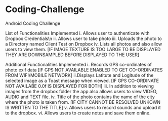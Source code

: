# Coding-Challenge
Android Coding Challenge

List of Functionalities Implemented
i. Allows user to authenticate with Dropbox Credentials\n
ii. Allows user to take photo
iii. Uploads the photo to a Directory named Cilent Test on Dropbox
iv. Lists all photos and also allow users to view them.
[IF IMAGE TEXTURE IS TOO LARGE TO BE DISPLAYED THEY ARE DOWNSAMPLED BEFORE DISPLAYED TO THE USER]

Additional Functionalities Implemented
i. Records GPS co-ordinates of photo exif data 
[IF GPS NOT AVAILABLE ENABLED TO GET CO-ORDINATES FROM WIFI/MOBILE NETWORK]
ii.Displays Latitute and Logitude of the selected image as a Toast message when viewed. 
[IF GPS CO-ORDINATE NOT AVAILABE 0.0f IS DISPLAYED FOR BOTH]
iii. In addition to viewing images from the dropbox folder the app also allows users to view VIDEO, AUDIO and TEXT file.
iv. Title of the photo contains the name of the city where the photo is taken from. 
[IF CITY CANNOT BE RESOLVED UNKOWN IS WRITTEN TO THE TITLE]
v. Allows users to record sounds and upload it to the dropbox.
vi. Allows users to create notes and save them online.
